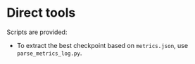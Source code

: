 # Direct tools

Scripts are provided:

- To extract the best checkpoint based on `metrics.json`, use `parse_metrics_log.py`.
